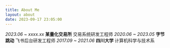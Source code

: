 ```yaml
---
title: About Me
layout: about
date: 2023-09-17 23:05:00
---
```

*2023.06 ~ xxxx.xx*    **某量化交易所** 交易系统研发工程师
*2020.06 ~ 2023.05*  **字节跳动**          飞书后台研发工程师
*2017.09 ~ 2021.06*    **四川大学**          计算机科学与技术系
